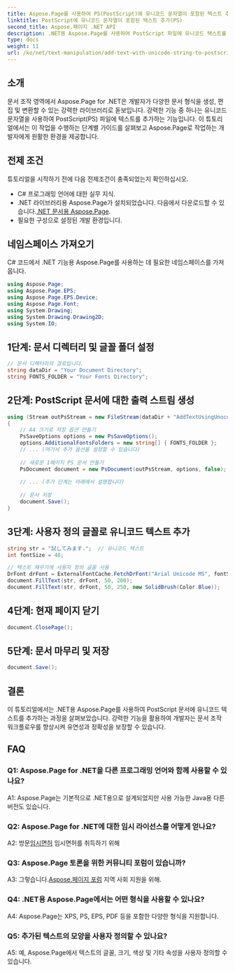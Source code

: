 ```yaml
---
title: Aspose.Page를 사용하여 PS(PostScript)에 유니코드 문자열이 포함된 텍스트 추가
linktitle: PostScript에 유니코드 문자열이 포함된 텍스트 추가(PS)
second_title: Aspose.페이지 .NET API
description: .NET용 Aspose.Page를 사용하여 PostScript 파일에 유니코드 텍스트를 추가하는 방법을 알아보세요. 문서 조작을 쉽게 강화하세요.
type: docs
weight: 11
url: /ko/net/text-manipulation/add-text-with-unicode-string-to-postscript-ps/
---
```

## 소개

문서 조작 영역에서 Aspose.Page for .NET은 개발자가 다양한 문서 형식을 생성, 편집 및 변환할 수 있는 강력한 라이브러리로 돋보입니다. 강력한 기능 중 하나는 유니코드 문자열을 사용하여 PostScript(PS) 파일에 텍스트를 추가하는 기능입니다. 이 튜토리얼에서는 이 작업을 수행하는 단계별 가이드를 살펴보고 Aspose.Page로 작업하는 개발자에게 원활한 환경을 제공합니다.

## 전제 조건

튜토리얼을 시작하기 전에 다음 전제조건이 충족되었는지 확인하십시오.

- C# 프로그래밍 언어에 대한 실무 지식.
-  .NET 라이브러리용 Aspose.Page가 설치되었습니다. 다음에서 다운로드할 수 있습니다.[.NET 문서용 Aspose.Page](https://reference.aspose.com/page/net/).
- 필요한 구성으로 설정된 개발 환경입니다.

## 네임스페이스 가져오기

C# 코드에서 .NET 기능용 Aspose.Page를 사용하는 데 필요한 네임스페이스를 가져옵니다.

```csharp
using Aspose.Page;
using Aspose.Page.EPS;
using Aspose.Page.EPS.Device;
using Aspose.Page.Font;
using System.Drawing;
using System.Drawing.Drawing2D;
using System.IO;
```

## 1단계: 문서 디렉터리 및 글꼴 폴더 설정

```csharp
// 문서 디렉터리의 경로입니다.
string dataDir = "Your Document Directory";
string FONTS_FOLDER = "Your Fonts Directory";
```

## 2단계: PostScript 문서에 대한 출력 스트림 생성

```csharp
using (Stream outPsStream = new FileStream(dataDir + "AddTextUsingUnocodeString_outPS.ps", FileMode.Create))
{
    // A4 크기로 저장 옵션 만들기
    PsSaveOptions options = new PsSaveOptions();
    options.AdditionalFontsFolders = new string[] { FONTS_FOLDER };
    // ... (여기서 추가 옵션을 설정할 수 있습니다)
    
    // 새로운 1페이지 PS 문서 만들기
    PsDocument document = new PsDocument(outPsStream, options, false);
    
    // ... (추가 단계는 아래에서 설명합니다)
    
    // 문서 저장
    document.Save();
}
```

## 3단계: 사용자 정의 글꼴로 유니코드 텍스트 추가

```csharp
string str = "試してみます.";  // 유니코드 텍스트
int fontSize = 48;

// 텍스트 채우기에 사용자 정의 글꼴 사용
DrFont drFont = ExternalFontCache.FetchDrFont("Arial Unicode MS", fontSize, FontStyle.Regular);
document.FillText(str, drFont, 50, 200);
document.FillText(str, drFont, 50, 250, new SolidBrush(Color.Blue));
```

## 4단계: 현재 페이지 닫기

```csharp
document.ClosePage();
```

## 5단계: 문서 마무리 및 저장

```csharp
document.Save();
```

## 결론

이 튜토리얼에서는 .NET용 Aspose.Page를 사용하여 PostScript 문서에 유니코드 텍스트를 추가하는 과정을 살펴보았습니다. 강력한 기능을 활용하여 개발자는 문서 조작 워크플로우를 향상시켜 유연성과 정확성을 보장할 수 있습니다.

## FAQ

### Q1: Aspose.Page for .NET을 다른 프로그래밍 언어와 함께 사용할 수 있나요?

A1: Aspose.Page는 기본적으로 .NET용으로 설계되었지만 사용 가능한 Java용 다른 버전도 있습니다.

### Q2: Aspose.Page for .NET에 대한 임시 라이선스를 어떻게 얻나요?

 A2: 방문[임시면허](https://purchase.aspose.com/temporary-license/) 임시면허를 취득하기 위해

### Q3: Aspose.Page 토론을 위한 커뮤니티 포럼이 있습니까?

 A3: 그렇습니다.[Aspose.페이지 포럼](https://forum.aspose.com/c/page/39) 지역 사회 지원을 위해.

### Q4: .NET용 Aspose.Page에서는 어떤 형식을 사용할 수 있나요?

A4: Aspose.Page는 XPS, PS, EPS, PDF 등을 포함한 다양한 형식을 지원합니다.

### Q5: 추가된 텍스트의 모양을 사용자 정의할 수 있나요?

A5: 예, Aspose.Page에서 텍스트의 글꼴, 크기, 색상 및 기타 속성을 사용자 정의할 수 있습니다.